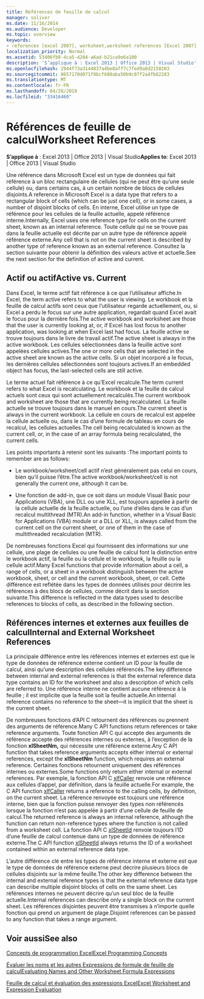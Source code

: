 ```yaml
---
title: Références de feuille de calcul
manager: soliver
ms.date: 11/16/2014
ms.audience: Developer
ms.topic: overview
keywords:
- references [excel 2007], worksheet,worksheet references [Excel 2007],external worksheet references [Excel 2007],active worksheet [Excel 2007],current worksheet [Excel 2007],internal worksheet references [Excel 2007]
localization_priority: Normal
ms.assetid: 53406fb8-4ca5-4204-a6ad-b21ca9e6a100
description: 'S’applique à : Excel 2013 | Office 2013 | Visual Studio'
ms.openlocfilehash: 2944f73a3144837a4be8aff7c7fed9a8d2158203
ms.sourcegitcommit: 8657170d071f9bcf680aba50b9c07f2a4fb82283
ms.translationtype: MT
ms.contentlocale: fr-FR
ms.lasthandoff: 04/28/2019
ms.locfileid: "33416460"
---
```

# <a name="worksheet-references"></a><span data-ttu-id="49b71-104">Références de feuille de calcul</span><span class="sxs-lookup"><span data-stu-id="49b71-104">Worksheet References</span></span>

 <span data-ttu-id="49b71-105">**S’applique à** : Excel 2013 | Office 2013 | Visual Studio</span><span class="sxs-lookup"><span data-stu-id="49b71-105">**Applies to**: Excel 2013 | Office 2013 | Visual Studio</span></span> 
  
<span data-ttu-id="49b71-106">Une référence dans Microsoft Excel est un type de données qui fait référence à un bloc rectangulaire de cellules (qui ne peut être qu’une seule cellule) ou, dans certains cas, à un certain nombre de blocs de cellules disjoints.</span><span class="sxs-lookup"><span data-stu-id="49b71-106">A reference in Microsoft Excel is a data type that refers to a rectangular block of cells (which can be just one cell), or in some cases, a number of disjoint blocks of cells.</span></span> <span data-ttu-id="49b71-107">En interne, Excel utilise un type de référence pour les cellules de la feuille actuelle, appelé référence interne.</span><span class="sxs-lookup"><span data-stu-id="49b71-107">Internally, Excel uses one reference type for cells on the current sheet, known as an internal reference.</span></span> <span data-ttu-id="49b71-108">Toute cellule qui ne se trouve pas dans la feuille actuelle est décrite par un autre type de référence appelé référence externe.</span><span class="sxs-lookup"><span data-stu-id="49b71-108">Any cell that is not on the current sheet is described by another type of reference known as an external reference.</span></span> <span data-ttu-id="49b71-109">Consultez la section suivante pour obtenir la définition des valeurs active et actuelle.</span><span class="sxs-lookup"><span data-stu-id="49b71-109">See the next section for the definition of active and current.</span></span>
  
## <a name="active-vs-current"></a><span data-ttu-id="49b71-110">Actif ou actif</span><span class="sxs-lookup"><span data-stu-id="49b71-110">Active vs. Current</span></span>

<span data-ttu-id="49b71-111">Dans Excel, le terme actif fait référence à ce que l’utilisateur affiche.</span><span class="sxs-lookup"><span data-stu-id="49b71-111">In Excel, the term active refers to what the user is viewing.</span></span> <span data-ttu-id="49b71-112">Le workbook et la feuille de calcul actifs sont ceux que l’utilisateur regarde actuellement, ou, si Excel a perdu le focus sur une autre application, regardait quand Excel avait le focus pour la dernière fois.</span><span class="sxs-lookup"><span data-stu-id="49b71-112">The active workbook and worksheet are those that the user is currently looking at, or, if Excel has lost focus to another application, was looking at when Excel last had focus.</span></span> <span data-ttu-id="49b71-113">La feuille active se trouve toujours dans le livre de travail actif.</span><span class="sxs-lookup"><span data-stu-id="49b71-113">The active sheet is always in the active workbook.</span></span> <span data-ttu-id="49b71-114">Les cellules sélectionnées dans la feuille active sont appelées cellules actives.</span><span class="sxs-lookup"><span data-stu-id="49b71-114">The one or more cells that are selected in the active sheet are known as the active cells.</span></span> <span data-ttu-id="49b71-115">Si un objet incorporé a le focus, les dernières cellules sélectionnées sont toujours actives.</span><span class="sxs-lookup"><span data-stu-id="49b71-115">If an embedded object has focus, the last-selected cells are still active.</span></span> 
  
<span data-ttu-id="49b71-116">Le terme actuel fait référence à ce qu’Excel recalcule.</span><span class="sxs-lookup"><span data-stu-id="49b71-116">The term current refers to what Excel is recalculating.</span></span> <span data-ttu-id="49b71-117">Le workbook et la feuille de calcul actuels sont ceux qui sont actuellement recalculés.</span><span class="sxs-lookup"><span data-stu-id="49b71-117">The current workbook and worksheet are those that are currently being recalculated.</span></span> <span data-ttu-id="49b71-118">La feuille actuelle se trouve toujours dans le manuel en cours.</span><span class="sxs-lookup"><span data-stu-id="49b71-118">The current sheet is always in the current workbook.</span></span> <span data-ttu-id="49b71-119">La cellule en cours de recalcul est appelée la cellule actuelle ou, dans le cas d’une formule de tableau en cours de recalcul, les cellules actuelles.</span><span class="sxs-lookup"><span data-stu-id="49b71-119">The cell being recalculated is known as the current cell, or, in the case of an array formula being recalculated, the current cells.</span></span> 
  
<span data-ttu-id="49b71-120">Les points importants à retenir sont les suivants :</span><span class="sxs-lookup"><span data-stu-id="49b71-120">The important points to remember are as follows:</span></span>
  
- <span data-ttu-id="49b71-121">Le workbook/worksheet/cell actif n’est généralement pas celui en cours, bien qu’il puisse l’être.</span><span class="sxs-lookup"><span data-stu-id="49b71-121">The active workbook/worksheet/cell is not generally the current one, although it can be.</span></span>
    
- <span data-ttu-id="49b71-122">Une fonction de add-in, que ce soit dans un module Visual Basic pour Applications (VBA), une DLL ou une XLL, est toujours appelée à partir de la cellule actuelle de la feuille actuelle, ou l’une d’elles dans le cas d’un recalcul multithread (MTR).</span><span class="sxs-lookup"><span data-stu-id="49b71-122">An add-in function, whether in a Visual Basic for Applications (VBA) module or a DLL or XLL, is always called from the current cell on the current sheet, or one of them in the case of multithreaded recalculation (MTR).</span></span>
    
<span data-ttu-id="49b71-123">De nombreuses fonctions Excel qui fournissent des informations sur une cellule, une plage de cellules ou une feuille de calcul font la distinction entre le workbook actif, la feuille ou la cellule et le workbook, la feuille ou la cellule actif.</span><span class="sxs-lookup"><span data-stu-id="49b71-123">Many Excel functions that provide information about a cell, a range of cells, or a sheet in a workbook distinguish between the active workbook, sheet, or cell and the current workbook, sheet, or cell.</span></span> <span data-ttu-id="49b71-124">Cette différence est reflétée dans les types de données utilisés pour décrire les références à des blocs de cellules, comme décrit dans la section suivante.</span><span class="sxs-lookup"><span data-stu-id="49b71-124">This difference is reflected in the data types used to describe references to blocks of cells, as described in the following section.</span></span>
  
## <a name="internal-and-external-worksheet-references"></a><span data-ttu-id="49b71-125">Références internes et externes aux feuilles de calcul</span><span class="sxs-lookup"><span data-stu-id="49b71-125">Internal and External Worksheet References</span></span>

<span data-ttu-id="49b71-126">La principale différence entre les références internes et externes est que le type de données de référence externe contient un ID pour la feuille de calcul, ainsi qu’une description des cellules référencés.</span><span class="sxs-lookup"><span data-stu-id="49b71-126">The key difference between internal and external references is that the external reference data type contains an ID for the worksheet and also a description of which cells are referred to.</span></span> <span data-ttu-id="49b71-127">Une référence interne ne contient aucune référence à la feuille ; il est implicite que la feuille soit la feuille actuelle.</span><span class="sxs-lookup"><span data-stu-id="49b71-127">An internal reference contains no reference to the sheet—it is implicit that the sheet is the current sheet.</span></span> 
  
<span data-ttu-id="49b71-128">De nombreuses fonctions d’API C retournent des références ou prennent des arguments de référence.</span><span class="sxs-lookup"><span data-stu-id="49b71-128">Many C API functions return references or take reference arguments.</span></span> <span data-ttu-id="49b71-129">Toute fonction API C qui accepte des arguments de référence accepte des références internes ou externes, à l’exception de la fonction **xlSheetNm,** qui nécessite une référence externe.</span><span class="sxs-lookup"><span data-stu-id="49b71-129">Any C API function that takes reference arguments accepts either internal or external references, except the **xlSheetNm** function, which requires an external reference.</span></span> <span data-ttu-id="49b71-130">Certaines fonctions retournent uniquement des références internes ou externes.</span><span class="sxs-lookup"><span data-stu-id="49b71-130">Some functions only return either internal or external references.</span></span> <span data-ttu-id="49b71-131">Par exemple, la fonction API C [xlfCaller](xlfcaller.md) renvoie une référence aux cellules d’appel, par définition, dans la feuille actuelle.</span><span class="sxs-lookup"><span data-stu-id="49b71-131">For example, the C API function [xlfCaller](xlfcaller.md) returns a reference to the calling cells, by definition, on the current sheet.</span></span> <span data-ttu-id="49b71-132">La référence renvoyée est toujours une référence interne, bien que la fonction puisse renvoyer des types non référencés lorsque la fonction n’est pas appelée à partir d’une cellule de feuille de calcul.</span><span class="sxs-lookup"><span data-stu-id="49b71-132">The returned reference is always an internal reference, although the function can return non-reference types where the function is not called from a worksheet cell.</span></span> <span data-ttu-id="49b71-133">La fonction API C [xlSheetId](xlsheetid.md) renvoie toujours l’ID d’une feuille de calcul contenue dans un type de données de référence externe.</span><span class="sxs-lookup"><span data-stu-id="49b71-133">The C API function [xlSheetId](xlsheetid.md) always returns the ID of a worksheet contained within an external reference data type.</span></span> 
  
<span data-ttu-id="49b71-134">L’autre différence clé entre les types de référence interne et externe est que le type de données de référence externe peut décrire plusieurs blocs de cellules disjoints sur la même feuille.</span><span class="sxs-lookup"><span data-stu-id="49b71-134">The other key difference between the internal and external reference types is that the external reference data type can describe multiple disjoint blocks of cells on the same sheet.</span></span> <span data-ttu-id="49b71-135">Les références internes ne peuvent décrire qu’un seul bloc de la feuille actuelle.</span><span class="sxs-lookup"><span data-stu-id="49b71-135">Internal references can describe only a single block on the current sheet.</span></span> <span data-ttu-id="49b71-136">Les références disjointes peuvent être transmises à n’importe quelle fonction qui prend un argument de plage.</span><span class="sxs-lookup"><span data-stu-id="49b71-136">Disjoint references can be passed to any function that takes a range argument.</span></span>
  
## <a name="see-also"></a><span data-ttu-id="49b71-137">Voir aussi</span><span class="sxs-lookup"><span data-stu-id="49b71-137">See also</span></span>



[<span data-ttu-id="49b71-138">Concepts de programmation Excel</span><span class="sxs-lookup"><span data-stu-id="49b71-138">Excel Programming Concepts</span></span>](excel-programming-concepts.md)
  
[<span data-ttu-id="49b71-139">Évaluer les noms et les autres Expressions de formule de feuille de calcul</span><span class="sxs-lookup"><span data-stu-id="49b71-139">Evaluating Names and Other Worksheet Formula Expressions</span></span>](evaluating-names-and-other-worksheet-formula-expressions.md)
  
[<span data-ttu-id="49b71-140">Feuille de calcul et évaluation des expressions Excel</span><span class="sxs-lookup"><span data-stu-id="49b71-140">Excel Worksheet and Expression Evaluation</span></span>](excel-worksheet-and-expression-evaluation.md)


